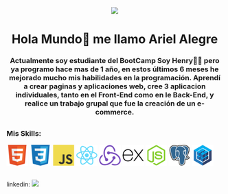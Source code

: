 <div id='header' align='center'>
    <img src='https://media.giphy.com/media/Dh5q0sShxgp13DwrvG/giphy.gif' width='380px'/>
    <h1 align='center'> Hola Mundo👋 me llamo Ariel Alegre</h1>
     <h3 align='center'>Actualmente soy estudiante del BootCamp Soy Henry🧑‍🚀 pero ya programo hace mas de 1 año, en estos últimos 6 meses he mejorado mucho mis habilidades en la programación. Aprendí a crear paginas y aplicaciones web, cree 3 aplicacion individuales, tanto en el Front-End como en le Back-End, y realice un trabajo grupal que fue la creación de un e-commerce.</h3>
</div>

## 
<div>
<h3 id='header'>Mis Skills: </h3>
<img src='https://github.com/devicons/devicon/blob/master/icons/html5/html5-original.svg' height='50px' width='50px'/>
<img src='https://github.com/devicons/devicon/blob/master/icons/css3/css3-original.svg' height='50px' width='50px'/>
<img src='https://github.com/devicons/devicon/blob/master/icons/javascript/javascript-original.svg' height='50px' width='50px'/>
<img src='https://github.com/devicons/devicon/blob/master/icons/react/react-original.svg' height='50px' width='50px'/>
<img src='https://github.com/devicons/devicon/blob/master/icons/redux/redux-original.svg' height='50px' width='50px'/>
<img src='https://github.com/devicons/devicon/blob/master/icons/express/express-original.svg' height='50px' width='50px'/>
<img src='https://github.com/devicons/devicon/blob/master/icons/nodejs/nodejs-original.svg' height='50px' width='50px'/>
<img src='https://github.com/devicons/devicon/blob/master/icons/postgresql/postgresql-original.svg' height='50px' width='50px'/>
<img src='https://github.com/devicons/devicon/blob/master/icons/sequelize/sequelize-original.svg' height='50px' width='50px'/>

</div>

##
<div>
  linkedin:  <a href='https://www.linkedin.com/in/ariel-alegre-84526a186/'> <img src= 'https://cdn-icons-png.flaticon.com/512/174/174857.png' height='50px' widht='50px'/> </a>
</div>
